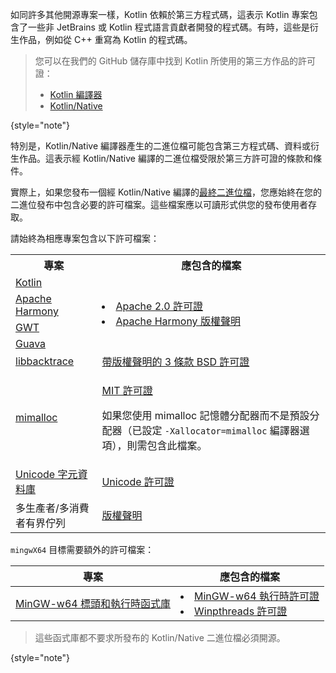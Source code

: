 [//]: # (title: Kotlin/Native 二進位檔的許可檔案)

如同許多其他開源專案一樣，Kotlin 依賴於第三方程式碼，這表示 Kotlin 專案包含了一些非 JetBrains 或 Kotlin 程式語言貢獻者開發的程式碼。有時，這些是衍生作品，例如從 C++ 重寫為 Kotlin 的程式碼。

> 您可以在我們的 GitHub 儲存庫中找到 Kotlin 所使用的第三方作品的許可證：
>
> * [Kotlin 編譯器](https://github.com/JetBrains/kotlin/tree/master/license/third_party)
> * [Kotlin/Native](https://github.com/JetBrains/kotlin/tree/master/kotlin-native/licenses/third_party)
>
{style="note"}

特別是，Kotlin/Native 編譯器產生的二進位檔可能包含第三方程式碼、資料或衍生作品。這表示經 Kotlin/Native 編譯的二進位檔受限於第三方許可證的條款和條件。

實際上，如果您發布一個經 Kotlin/Native 編譯的[最終二進位檔](https://www.jetbrains.com/help/kotlin-multiplatform-dev/multiplatform-build-native-binaries.html)，您應始終在您的二進位發布中包含必要的許可檔案。這些檔案應以可讀形式供您的發布使用者存取。

請始終為相應專案包含以下許可檔案：

<table>
   <tr>
      <th>專案</th>
      <th>應包含的檔案</th>
   </tr>
   <tr>
        <td><a href="https://kotlinlang.org/">Kotlin</a></td>
        <td rowspan="4">
         <list>
            <li><a href="https://github.com/JetBrains/kotlin/blob/master/license/LICENSE.txt">Apache 2.0 許可證</a></li>
            <li><a href="https://github.com/JetBrains/kotlin/blob/master/kotlin-native/licenses/third_party/harmony_NOTICE.txt">Apache Harmony 版權聲明</a></li>
         </list>
        </td>
   </tr>
   <tr>
        <td><a href="https://harmony.apache.org/">Apache Harmony</a></td>
   </tr>
   <tr>
        <td><a href="https://www.gwtproject.org/">GWT</a></td>
   </tr>
   <tr>
        <td><a href="https://guava.dev">Guava</a></td>
   </tr>
   <tr>
        <td><a href="https://github.com/ianlancetaylor/libbacktrace">libbacktrace</a></td>
        <td><a href="https://github.com/JetBrains/kotlin/blob/master/kotlin-native/licenses/third_party/libbacktrace_LICENSE.txt">帶版權聲明的 3 條款 BSD 許可證</a></td>
   </tr>
   <tr>
        <td><a href="https://github.com/microsoft/mimalloc">mimalloc</a></td>
        <td>
          <p><a href="https://github.com/JetBrains/kotlin/blob/master/kotlin-native/licenses/third_party/mimalloc_LICENSE.txt">MIT 許可證</a></p>
          <p>如果您使用 mimalloc 記憶體分配器而不是預設分配器（已設定 <code>-Xallocator=mimalloc</code> 編譯器選項），則需包含此檔案。</p>
        </td>
   </tr>
   <tr>
        <td><a href="https://www.unicode.org/">Unicode 字元資料庫</a></td>
        <td><a href="https://github.com/JetBrains/kotlin/blob/master/kotlin-native/licenses/third_party/unicode_LICENSE.txt">Unicode 許可證</a></td>
   </tr>
   <tr>
        <td>多生產者/多消費者有界佇列</td>
        <td><a href="https://github.com/JetBrains/kotlin/blob/master/kotlin-native/licenses/third_party/mpmc_queue_LICENSE.txt">版權聲明</a></td>
   </tr>
</table>

`mingwX64` 目標需要額外的許可檔案：

| 專案                                                               | 應包含的檔案                                                                                                                                                                                                                                                                                                              | 
|-----------------------------------------------------------------------|-----------------------------------------------------------------------------------------------------------------------------------------------------------------------------------------------------------------------------------------------------------------------------------------------------------------------------------|
| [MinGW-w64 標頭和執行時函式庫](https://www.mingw-w64.org/) | <list><li><a href="https://sourceforge.net/p/mingw-w64/mingw-w64/ci/master/tree/COPYING.MinGW-w64-runtime/COPYING.MinGW-w64-runtime.txt">MinGW-w64 執行時許可證</a></li><li><a href="https://sourceforge.net/p/mingw-w64/mingw-w64/ci/master/tree/mingw-w64-libraries/winpthreads/COPYING">Winpthreads 許可證</a></li></list> |

> 這些函式庫都不要求所發布的 Kotlin/Native 二進位檔必須開源。
>
{style="note"}